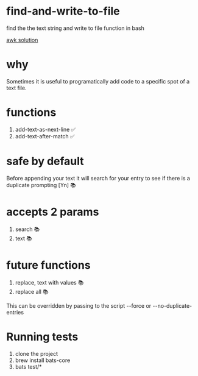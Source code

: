 # find-and-write-to-file
find the the text string and write to file function in bash

[awk solution](https://stackoverflow.com/questions/22159044/how-to-append-a-string-at-end-of-a-specific-line-in-a-file-in-bash)

# why
Sometimes it is useful to programatically add code to a specific spot of a text file.

# functions
1) add-text-as-next-line ✅
2) add-text-after-match ✅

# safe by default
Before appending your text it will search for your entry to see if there is a duplicate
prompting [Yn] 📚

# accepts 2 params
1) search 📚
2) text 📚

# future functions
1) replace, text with values 📚
2) replace all 📚

This can be overridden by passing to the script --force or --no-duplicate-entries

# Running tests
1) clone the project
2) brew install bats-core
3) bats test/*
